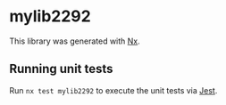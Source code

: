 # mylib2292

This library was generated with [Nx](https://nx.dev).

## Running unit tests

Run `nx test mylib2292` to execute the unit tests via [Jest](https://jestjs.io).
